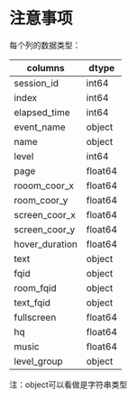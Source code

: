# 注意事项
每个列的数据类型：  

| columns        | dtype   | 
|----------------|---------|
| session_id     | int64   |
| index          | int64   |
| elapsed_time   | int64   |
| event_name     | object  |
| name           | object  |
| level          | int64   |
| page           | float64 |
| rooom_coor_x   | float64 |
| room_coor_y    | float64 |
| screen_coor_x  | float64 |
| screen_coor_y  | float64 |
| hover_duration | float64 |
| text           | object  |
| fqid           | object  |
| room_fqid      | object  |
| text_fqid      | object  |
| fullscreen     | float64 |
| hq             | float64 |
| music          | float64 |
| level_group    | object  |
注：object可以看做是字符串类型